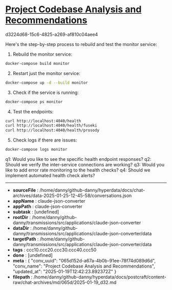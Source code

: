 # [Project Codebase Analysis and Recommendations](https://claude.ai/chat/065d152d-a67a-4b0b-91ee-78f74d089d6d)

d3224d68-15c6-4825-a269-af810c04aee4

 Here's the step-by-step process to rebuild and test the monitor service:

1. Rebuild the monitor service:
```bash
docker-compose build monitor
```

2. Restart just the monitor service:
```bash
docker-compose up -d --build monitor
```

3. Check if the service is running:
```bash
docker-compose ps monitor
```

4. Test the endpoints:
```bash
curl http://localhost:4040/health
curl http://localhost:4040/health/fuseki
curl http://localhost:4040/health/prosody
```

5. Check logs if there are issues:
```bash
docker-compose logs monitor
```

q1: Would you like to see the specific health endpoint responses?
q2: Should we verify the inter-service connections are working?
q3: Would you like to add error rate monitoring to the health checks?
q4: Should we implement automated health check alerts?

---

* **sourceFile** : /home/danny/github-danny/hyperdata/docs/chat-archives/data-2025-01-25-12-45-58/conversations.json
* **appName** : claude-json-converter
* **appPath** : claude-json-converter
* **subtask** : [undefined]
* **rootDir** : /home/danny/github-danny/transmissions/src/applications/claude-json-converter
* **dataDir** : /home/danny/github-danny/transmissions/src/applications/claude-json-converter/data
* **targetPath** : /home/danny/github-danny/transmissions/src/applications/claude-json-converter/data
* **tags** : ccc10.ccc20.ccc30.ccc40.ccc50
* **done** : [undefined]
* **meta** : {
  "conv_uuid": "065d152d-a67a-4b0b-91ee-78f74d089d6d",
  "conv_name": "Project Codebase Analysis and Recommendations",
  "updated_at": "2025-01-19T12:42:23.892372Z"
}
* **filepath** : /home/danny/github-danny/hyperdata/docs/postcraft/content-raw/chat-archives/md/065d/2025-01-19_d32.md